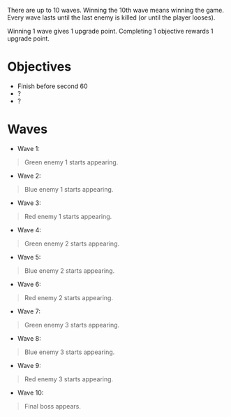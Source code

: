 There are up to 10 waves. Winning the 10th wave means winning the game.
Every wave lasts until the last enemy is killed (or until the player looses).

Winning 1 wave gives 1 upgrade point.
Completing 1 objective rewards 1 upgrade point.

# Objectives
* Finish before second 60
* ?
* ?

# Waves
* Wave 1:
> Green enemy 1 starts appearing.
* Wave 2:
> Blue enemy 1 starts appearing.
* Wave 3:
> Red enemy 1 starts appearing.
* Wave 4:
> Green enemy 2 starts appearing.
* Wave 5:
> Blue enemy 2 starts appearing.
* Wave 6:
> Red enemy 2 starts appearing.
* Wave 7:
> Green enemy 3 starts appearing.
* Wave 8:
> Blue enemy 3 starts appearing.
* Wave 9:
> Red enemy 3 starts appearing.
* Wave 10:
> Final boss appears.